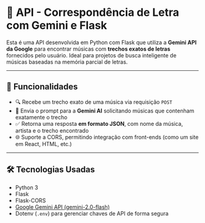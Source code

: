 # 🎵 API - Correspondência de Letra com Gemini e Flask

Esta é uma API desenvolvida em Python com Flask que utiliza a **Gemini API da Google** para encontrar músicas com **trechos exatos de letras** fornecidos pelo usuário. Ideal para projetos de busca inteligente de músicas baseadas na memória parcial de letras.

---

## 🚀 Funcionalidades

- 🔍 Recebe um trecho exato de uma música via requisição `POST`
- 🧠 Envia o prompt para a **Gemini AI** solicitando músicas que contenham exatamente o trecho
- ✅ Retorna uma resposta **em formato JSON**, com nome da música, artista e o trecho encontrado
- 🌐 Suporte a CORS, permitindo integração com front-ends (como um site em React, HTML, etc.)

---

## 🛠️ Tecnologias Usadas

- Python 3
- Flask
- Flask-CORS
- [Google Gemini API (gemini-2.0-flash)](https://ai.google.dev/)
- Dotenv (`.env`) para gerenciar chaves de API de forma segura